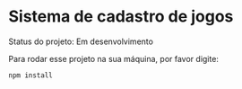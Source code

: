 <h1>Sistema de cadastro de jogos</h1>

Status do projeto: Em desenvolvimento

Para rodar esse projeto na sua máquina, por favor digite:

```
npm install
```

